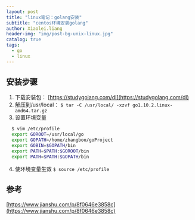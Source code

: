 ```yaml
---
layout: post
title: "linux笔记：golang安装"
subtitle: "centos环境安装golang"
author: Xiaolei.liang
header-img: "img/post-bg-unix-linux.jpg"
catalog: true
tags:
  - go
  - linux
---
```


## 安装步骤
1. 下载安装包：
  [https://studygolang.com/dl](https://studygolang.com/dl)
2. 解压到/usr/local：
  ``$ tar -C /usr/local/ -xzvf go1.10.2.linux-amd64.tar.gz``
3. 设置环境变量
  ```sh
  	$ vim /etc/profile
	export GOROOT=/usr/local/go
    export GOPATH=/home/zhangboo/goProject 
    export GOBIN=$GOPATH/bin
    export PATH=$PATH:$GOROOT/bin
    export PATH=$PATH:$GOPATH/bin
  ```
4. 使环境变量生效
  ``$ source /etc/profile``

## 参考
[https://www.jianshu.com/p/8f0646e3858c](https://www.jianshu.com/p/8f0646e3858c)
